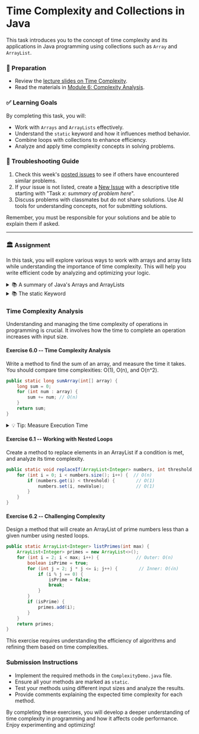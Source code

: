 # Time Complexity and Collections in Java

This task introduces you to the concept of time complexity and its applications in Java programming using collections such as `Array` and `ArrayList`. 

### 📝 Preparation

- Review the [lecture slides on Time Complexity](https://docs.oracle.com/javase/tutorial/java/nutsandbolts/arrays.html).
- Read the materials in [Module 6: Complexity Analysis](https://example.com).

### ✅ Learning Goals
By completing this task, you will:

- Work with `Arrays` and `ArrayLists` effectively.
- Understand the `static` keyword and how it influences method behavior.
- Combine loops with collections to enhance efficiency.
- Analyze and apply time complexity concepts in solving problems.

### 🚨 Troubleshooting Guide
1. Check this week's [posted issues](https://example.com/help/issues) to see if others have encountered similar problems.
2. If your issue is not listed, create a [New Issue](https://example.com/help/issues/new) with a descriptive title starting with "Task *x*: *summary of problem here*".
3. Discuss problems with classmates but do not share solutions. Use AI tools for understanding concepts, not for submitting solutions.

Remember, you must be responsible for your solutions and be able to explain them if asked.

---

### 🏛 Assignment

In this task, you will explore various ways to work with arrays and array lists while understanding the importance of time complexity. This will help you write efficient code by analyzing and optimizing your logic.

<details>
<summary> 📚 A summary of Java's Arrays and ArrayLists </summary>

Arrays and ArrayLists are fundamental data structures in Java. They allow storing collections of data but with different capabilities. Arrays have a fixed size, whereas ArrayLists can grow dynamically.

```java
// Basic Array
int[] numbers = {10, 20, 30, 40};

// ArrayList 
import java.util.ArrayList;

ArrayList<Integer> list = new ArrayList<>();
list.add(10);
list.add(20);
```

Arrays use simple syntax and have fixed memory allocation. ArrayLists, on the other hand, can dynamically expand but need to be imported.

For loops can iterate over these collections:

```java
// Iterating an array
for (int i = 0; i < numbers.length; i++) {
    System.out.println(numbers[i]);
}

// Iterating an ArrayList
for (int number : list) {
    System.out.println(number);
}
```

Using these loops, you can perform efficient operations on large data sets. 

</details>

<details>
<summary> 📚 The static Keyword </summary>

The `static` keyword indicates that a member belongs to a class rather than any object. Static members can be accessed without an instance of the class.

```java
public class Utils {
    public static int multiply(int a, int b) {
        return a * b;
    }
}

// Usage
int result = Utils.multiply(3, 4);
```

</details>

### Time Complexity Analysis

Understanding and managing the time complexity of operations in programming is crucial. It involves how the time to complete an operation increases with input size.

#### Exercise 6.0 -- Time Complexity Analysis
Write a method to find the sum of an array, and measure the time it takes. You should compare time complexities: O(1), O(n), and O(n^2).

```java
public static long sumArray(int[] array) {
    long sum = 0;
    for (int num : array) {
        sum += num; // O(n)
    }
    return sum;
}
```

<details>
<summary> 💡 Tip: Measure Execution Time </summary>

Use `System.nanoTime()` to measure execution time:

```java
long startTime = System.nanoTime();
sumArray(new int[1000]);
long endTime = System.nanoTime();
long duration = (endTime - startTime);  // Duration in nanoseconds
```
</details>

#### Exercise 6.1 -- Working with Nested Loops

Create a method to replace elements in an ArrayList if a condition is met, and analyze its time complexity.

```java
public static void replaceIf(ArrayList<Integer> numbers, int threshold, int newValue) {
    for (int i = 0; i < numbers.size(); i++) {  // O(n)
        if (numbers.get(i) < threshold) {        // O(1)
            numbers.set(i, newValue);            // O(1)
        }
    }
}
```

#### Exercise 6.2 -- Challenging Complexity

Design a method that will create an ArrayList of prime numbers less than a given number using nested loops.

```java
public static ArrayList<Integer> listPrimes(int max) {
    ArrayList<Integer> primes = new ArrayList<>();
    for (int i = 2; i < max; i++) {              // Outer: O(n)
        boolean isPrime = true;
        for (int j = 2; j * j <= i; j++) {        // Inner: O(√n)
            if (i % j == 0) {
                isPrime = false;
                break;
            }
        }
        if (isPrime) {
            primes.add(i);
        }
    }
    return primes;
}
```

This exercise requires understanding the efficiency of algorithms and refining them based on time complexities.

### Submission Instructions

- Implement the required methods in the `ComplexityDemo.java` file.
- Ensure all your methods are marked as `static`.
- Test your methods using different input sizes and analyze the results.
- Provide comments explaining the expected time complexity for each method.

By completing these exercises, you will develop a deeper understanding of time complexity in programming and how it affects code performance. Enjoy experimenting and optimizing!